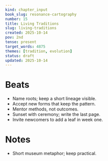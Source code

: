 ```yaml
---
kind: chapter_input
book_slug: resonance-cartography
number: 15
title: Living Traditions
slug: living-traditions
created: 2025-10-14
pov: 2nd
tense: present
target_words: 4875
themes: [tradition, evolution]
status: draft
updated: 2025-10-14
---
```


# Beats
- Name roots; keep a short lineage visible.
- Accept new forms that keep the pattern.
- Mentor methods, not outcomes.
- Sunset with ceremony; write the last page.
- Invite newcomers to add a leaf in week one.

# Notes
- Short museum metaphor; keep practical.

